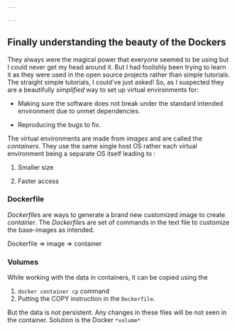 ```yaml
---

---
```


## Finally understanding the beauty of the Dockers 

They always were the magical power that everyone seemed to be using but I could never get my head around it. But I had foolishly been trying to learn it as they were used in the open source projects rather than simple tutorials. The straight simple tutorials, I could've just asked! 
So, as I suspected they are a beautifully *simplified* way to set up virtual environments for: 

* Making sure the software does not break under the standard intended environment due to unmet dependencies.

* Reproducing the bugs to fix.

The virtual environments are made from *images* and are called the *containers*. They use the same single host OS rather each virtual environment being a separate OS itself leading to :

1. Smaller size

2. Faster access

### Dockerfile
*Dockerfile*s are ways to generate a brand new customized image to create *container*. The *Dockerfile*s are set of commands in the text file to customize the base-images as intended.

Dockerfile => image => container 


### Volumes 
While working with the data in containers, it can be copied using the 
1. `docker container cp` command
2. Putting the COPY instruction in the `Dockerfile`.
 
But the data is not persistent. Any changes in these files  will be not seen in the container.
Solution is the Docker `*volume*`
